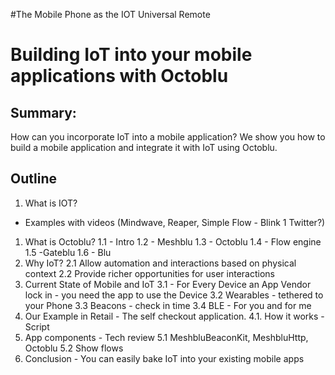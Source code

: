 #The Mobile Phone as the IOT Universal Remote
#  Building IoT into your mobile applications with Octoblu

Summary:
--------
How can you incorporate IoT into a mobile application? We show you how to build
a mobile application and integrate it with IoT using Octoblu.

## Outline
1. What is IOT?
  - Examples with videos (Mindwave, Reaper, Simple Flow - Blink 1  Twitter?)
1. What is Octoblu?
  1.1 - Intro
  1.2 - Meshblu
  1.3 - Octoblu
  1.4 - Flow engine
  1.5 -Gateblu
  1.6 - Blu
2. Why IoT?
  2.1 Allow automation and interactions based on physical context
  2.2 Provide richer opportunities for user interactions
3. Current State of Mobile and IoT
  3.1 - For Every Device an App
  Vendor lock in - you need the app to use the Device
  3.2 Wearables - tethered to your Phone
  3.3 Beacons - check in time
  3.4 BLE - For you and for me
4. Our Example in Retail - The self checkout application.
  4.1. How it works - Script
5. App components - Tech review
  5.1 MeshbluBeaconKit, MeshbluHttp, Octoblu
  5.2 Show flows
6. Conclusion - You can easily bake IoT into your existing mobile apps
